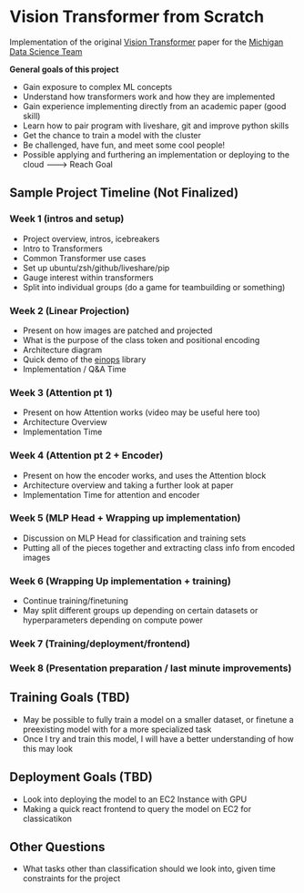 # Vision Transformer from Scratch
Implementation of the original [Vision Transformer](https://arxiv.org/pdf/2010.11929) paper for the [Michigan Data Science Team](https://mdst.club/)

**General goals of this project**
- Gain exposure to complex ML concepts
- Understand how transformers work and how they are implemented
- Gain experience implementing directly from an academic paper (good skill)
- Learn how to pair program with liveshare, git and improve python skills
- Get the chance to train a model with the cluster
- Be challenged, have fun, and meet some cool people!
- Possible applying and furthering an implementation or deploying to the cloud ---> Reach Goal


## Sample Project Timeline (Not Finalized)
### Week 1 (intros and setup)

- Project overview, intros, icebreakers
- Intro to Transformers
- Common Transformer use cases
- Set up ubuntu/zsh/github/liveshare/pip
- Gauge interest within transformers
- Split into individual groups (do a game for teambuilding or something)

### Week 2 (Linear Projection)
- Present on how images are patched and projected
- What is the purpose of the class token and positional encoding
- Architecture diagram
- Quick demo of the [einops](https://github.com/arogozhnikov/einops/tree/master) library
- Implementation / Q&A Time

### Week 3 (Attention pt 1)
- Present on how Attention works (video may be useful here too)
- Architecture Overview
- Implementation Time

### Week 4 (Attention pt 2 + Encoder)
- Present on how the encoder works, and uses the Attention block
- Architecture overview and taking a further look at paper 
- Implementation Time for attention and encoder

### Week 5 (MLP Head + Wrapping up implementation)
- Discussion on MLP Head for classification and training sets 
- Putting all of the pieces together and extracting class info from encoded images

### Week 6 (Wrapping Up implementation + training)
- Continue training/finetuning
- May split different groups up depending on certain datasets or hyperparameters depending on compute power


### Week 7 (Training/deployment/frontend)


### Week 8 (Presentation preparation / last minute improvements)



## Training Goals (TBD)
- May be possible to fully train a model on a smaller dataset, or finetune a preexisting model with for a more specialized task
- Once I try and train this model, I will have a better understanding of how this may look

## Deployment Goals (TBD)
- Look into deploying the model to an EC2 Instance with GPU
- Making a quick react frontend to query the model on EC2 for classicatikon

## Other Questions
- What tasks other than classification should we look into, given time constraints for the project
